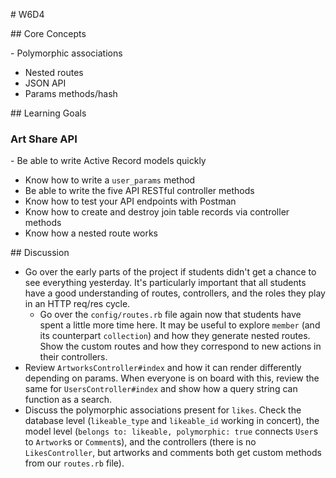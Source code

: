 # W6D4

## Core Concepts

- Polymorphic associations
- Nested routes
- JSON API
- Params methods/hash

## Learning Goals

### Art Share API

- Be able to write Active Record models quickly
- Know how to write a `user_params` method
- Be able to write the five API RESTful controller methods
- Know how to test your API endpoints with Postman
- Know how to create and destroy join table records via controller methods
- Know how a nested route works

## Discussion

- Go over the early parts of the project if students didn't get a chance to see everything yesterday. It's particularly important that all students have a good understanding of routes, controllers, and the roles they play in an HTTP req/res cycle.
  - Go over the `config/routes.rb` file again now that students have spent a little more time here. It may be useful to explore `member` (and its counterpart `collection`) and how they generate nested routes. Show the custom routes and how they correspond to new actions in their controllers.
- Review `ArtworksController#index` and how it can render differently depending on params. When everyone is on board with this, review the same for `UsersController#index` and show how a query string can function as a search.
- Discuss the polymorphic associations present for `likes`. Check the database level (`likeable_type` and `likeable_id` working in concert), the model level (`belongs to: likeable, polymorphic: true` connects `User`s to `Artwork`s or `Comment`s), and the controllers (there is no `LikesController`, but artworks and comments both get custom methods from our `routes.rb` file).